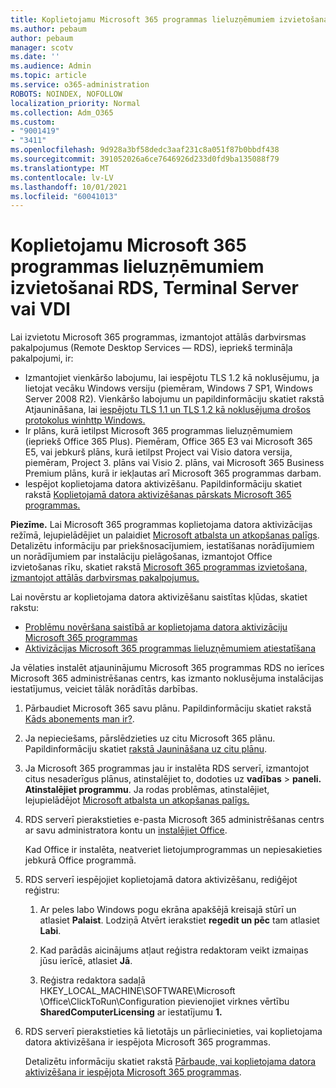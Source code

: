 ```yaml
---
title: Koplietojamu Microsoft 365 programmas lieluzņēmumiem izvietošanai RDS, Terminal Server vai VDI
ms.author: pebaum
author: pebaum
manager: scotv
ms.date: ''
ms.audience: Admin
ms.topic: article
ms.service: o365-administration
ROBOTS: NOINDEX, NOFOLLOW
localization_priority: Normal
ms.collection: Adm_O365
ms.custom:
- "9001419"
- "3411"
ms.openlocfilehash: 9d928a3bf58dedc3aaf231c8a051f87b0bbdf438
ms.sourcegitcommit: 391052026a6ce7646926d233d0fd9ba135088f79
ms.translationtype: MT
ms.contentlocale: lv-LV
ms.lasthandoff: 10/01/2021
ms.locfileid: "60041013"
---
```

# <a name="deploying-microsoft-365-apps-for-enterprise-for-shared-use-on-rds-terminal-server-or-vdi"></a>Koplietojamu Microsoft 365 programmas lieluzņēmumiem izvietošanai RDS, Terminal Server vai VDI

Lai izvietotu Microsoft 365 programmas, izmantojot attālās darbvirsmas pakalpojumus (Remote Desktop Services — RDS), iepriekš termināļa pakalpojumi, ir:

- Izmantojiet vienkāršo labojumu, lai iespējotu TLS 1.2 kā noklusējumu, ja lietojat vecāku Windows versiju (piemēram, Windows 7 SP1, Windows Server 2008 R2). Vienkāršo labojumu un papildinformāciju skatiet rakstā Atjaunināšana, lai [iespējotu TLS 1.1 un TLS 1.2 kā noklusējuma drošos protokolus winhttp Windows.](https://support.microsoft.com/en-us/topic/update-to-enable-tls-1-1-and-tls-1-2-as-default-secure-protocols-in-winhttp-in-windows-c4bd73d2-31d7-761e-0178-11268bb10392#bkmk_easy) 
- Ir plāns, kurā ietilpst Microsoft 365 programmas lieluzņēmumiem (iepriekš Office 365 Plus). Piemēram, Office 365 E3 vai Microsoft 365 E5, vai jebkurš plāns, kurā ietilpst Project vai Visio datora versija, piemēram, Project 3. plāns vai Visio 2. plāns, vai Microsoft 365 Business Premium plāns, kurā ir iekļautas arī Microsoft 365 programmas darbam.
- Iespējot koplietojama datora aktivizēšanu. Papildinformāciju skatiet rakstā [Koplietojamā datora aktivizēšanas pārskats Microsoft 365 programmas.](https://docs.microsoft.com/deployoffice/overview-shared-computer-activation)

**Piezīme.** Lai Microsoft 365 programmas koplietojama datora aktivizācijas režīmā, lejupielādējiet un palaidiet [Microsoft atbalsta un atkopšanas palīgs](https://docs.microsoft.com/alchemyinsights/deploy-o365-remotely-to-rds). Detalizētu informāciju par priekšnosacījumiem, iestatīšanas norādījumiem un norādījumiem par instalāciju pielāgošanas, izmantojot Office izvietošanas rīku, skatiet rakstā [Microsoft 365 programmas izvietošana, izmantojot attālās darbvirsmas pakalpojumus.](https://docs.microsoft.com/deployoffice/deploy-microsoft-365-apps-remote-desktop-services)

Lai novērstu ar koplietojama datora aktivizēšanu saistītas kļūdas, skatiet rakstu:

- [Problēmu novēršana saistībā ar koplietojama datora aktivizāciju Microsoft 365 programmas](https://docs.microsoft.com/deployoffice/troubleshoot-shared-computer-activation)
- [Aktivizācijas Microsoft 365 programmas lieluzņēmumiem atiestatīšana](https://docs.microsoft.com/office/troubleshoot/activation/reset-office-365-proplus-activation-state)

Ja vēlaties instalēt atjauninājumu Microsoft 365 programmas RDS no ierīces Microsoft 365 administrēšanas centrs, kas izmanto noklusējuma instalācijas iestatījumus, veiciet tālāk norādītās darbības.

1. Pārbaudiet Microsoft 365 savu plānu. Papildinformāciju skatiet rakstā [Kāds abonements man ir?](https://docs.microsoft.com/microsoft-365/admin/admin-overview/what-subscription-do-i-have).

1. Ja nepieciešams, pārslēdzieties uz citu Microsoft 365 plānu. Papildinformāciju skatiet [rakstā Jaunināšana uz citu plānu](https://docs.microsoft.com/microsoft-365/commerce/subscriptions/upgrade-to-different-plan).

1. Ja Microsoft 365 programmas jau ir instalēta RDS serverī, izmantojot citus nesaderīgus plānus, atinstalējiet to, dodoties uz **vadības**  >  **paneli. Atinstalējiet programmu**. Ja rodas problēmas, atinstalējiet, lejupielādējot [Microsoft atbalsta un atkopšanas palīgs.](https://aka.ms/SARA-OfficeUninstall-Alchemy)

1. RDS serverī pierakstieties e-pasta Microsoft 365 administrēšanas centrs ar savu administratora kontu un [instalējiet Office](https://portal.office.com/OLS/MySoftware.aspx).

   Kad Office ir instalēta, neatveriet lietojumprogrammas un nepiesakieties jebkurā Office programmā.

1. RDS serverī iespējojiet koplietojamā datora aktivizēšanu, rediģējot reģistru:

   1. Ar peles labo Windows pogu ekrāna apakšējā kreisajā stūrī un atlasiet **Palaist**. Lodziņā Atvērt ierakstiet **regedit un pēc** tam atlasiet **Labi**.

   1. Kad parādās aicinājums atļaut reģistra redaktoram veikt izmaiņas jūsu ierīcē, atlasiet **Jā**.

   1. Reģistra redaktora sadaļā HKEY_LOCAL_MACHINE\SOFTWARE\Microsoft \Office\ClickToRun\Configuration pievienojiet virknes vērtību **SharedComputerLicensing** ar iestatījumu **1.**

1. RDS serverī pierakstieties kā lietotājs un pārliecinieties, vai koplietojama datora aktivizēšana ir iespējota Microsoft 365 programmas. 

   Detalizētu informāciju skatiet rakstā [Pārbaude, vai koplietojama datora aktivizēšana ir iespējota Microsoft 365 programmas](https://docs.microsoft.com/deployoffice/troubleshoot-shared-computer-activation#verify-that-shared-computer-activation-is-enabled-for-microsoft-365-apps).
